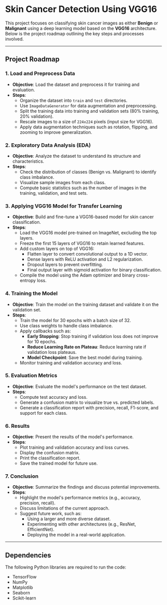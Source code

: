 # Skin Cancer Detection Using VGG16

This project focuses on classifying skin cancer images as either **Benign** or **Malignant** using a deep learning model based on the **VGG16** architecture. Below is the project roadmap outlining the key steps and processes involved.

---

## Project Roadmap

### 1. Load and Preprocess Data
- **Objective**: Load the dataset and preprocess it for training and evaluation.
- **Steps**:
  - Organize the dataset into `train` and `test` directories.
  - Use `ImageDataGenerator` for data augmentation and preprocessing.
  - Split the training data into training and validation sets (80% training, 20% validation).
  - Rescale images to a size of `224x224` pixels (input size for VGG16).
  - Apply data augmentation techniques such as rotation, flipping, and zooming to improve generalization.

### 2. Exploratory Data Analysis (EDA)
- **Objective**: Analyze the dataset to understand its structure and characteristics.
- **Steps**:
  - Check the distribution of classes (Benign vs. Malignant) to identify class imbalance.
  - Visualize sample images from each class.
  - Compute basic statistics such as the number of images in the training, validation, and test sets.

### 3. Applying VGG16 Model for Transfer Learning
- **Objective**: Build and fine-tune a VGG16-based model for skin cancer classification.
- **Steps**:
  - Load the VGG16 model pre-trained on ImageNet, excluding the top layers.
  - Freeze the first 15 layers of VGG16 to retain learned features.
  - Add custom layers on top of VGG16:
    - Flatten layer to convert convolutional output to a 1D vector.
    - Dense layers with ReLU activation and L2 regularization.
    - Dropout layers to prevent overfitting.
    - Final output layer with sigmoid activation for binary classification.
  - Compile the model using the Adam optimizer and binary cross-entropy loss.

### 4. Training the Model
- **Objective**: Train the model on the training dataset and validate it on the validation set.
- **Steps**:
  - Train the model for 30 epochs with a batch size of 32.
  - Use class weights to handle class imbalance.
  - Apply callbacks such as:
    - **Early Stopping**: Stop training if validation loss does not improve for 10 epochs.
    - **Reduce Learning Rate on Plateau**: Reduce learning rate if validation loss plateaus.
    - **Model Checkpoint**: Save the best model during training.
  - Monitor training and validation accuracy and loss.

### 5. Evaluation Metrics
- **Objective**: Evaluate the model's performance on the test dataset.
- **Steps**:
  - Compute test accuracy and loss.
  - Generate a confusion matrix to visualize true vs. predicted labels.
  - Generate a classification report with precision, recall, F1-score, and support for each class.

### 6. Results
- **Objective**: Present the results of the model's performance.
- **Steps**:
  - Plot training and validation accuracy and loss curves.
  - Display the confusion matrix.
  - Print the classification report.
  - Save the trained model for future use.

### 7. Conclusion
- **Objective**: Summarize the findings and discuss potential improvements.
- **Steps**:
  - Highlight the model's performance metrics (e.g., accuracy, precision, recall).
  - Discuss limitations of the current approach.
  - Suggest future work, such as:
    - Using a larger and more diverse dataset.
    - Experimenting with other architectures (e.g., ResNet, EfficientNet).
    - Deploying the model in a real-world application.

---

## Dependencies

The following Python libraries are required to run the code:
- TensorFlow
- NumPy
- Matplotlib
- Seaborn
- Scikit-learn

